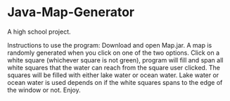 # Java-Map-Generator
A high school project.

Instructions to use the program: 
  Download and open Map.jar.
  A map is randomly generated when you click on one of the two options.
  Click on a white square (whichever square is not green), program will fill and span all white squares that the water can reach from the square user clicked. The squares will be filled with either lake water or ocean water.
  Lake water or ocean water is used depends on if the white squares spans to the edge of the window or not.
  Enjoy.
